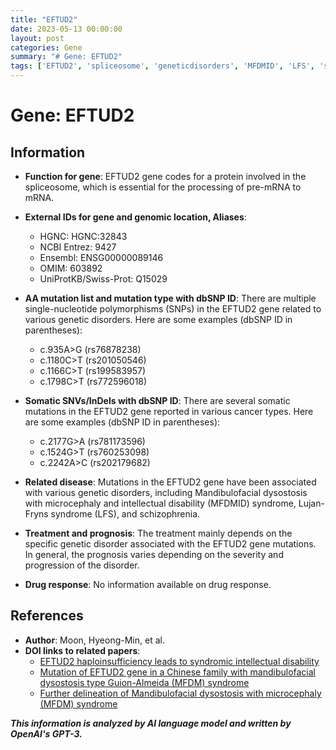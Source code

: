 ```yaml
---
title: "EFTUD2"
date: 2023-05-13 00:00:00
layout: post
categories: Gene
summary: "# Gene: EFTUD2"
tags: ['EFTUD2', 'spliceosome', 'geneticdisorders', 'MFDMID', 'LFS', 'schizophrenia', 'haploinsufficiency', 'intellectualdisability']
---
```


# Gene: EFTUD2

## Information

- **Function for gene**: EFTUD2 gene codes for a protein involved in the spliceosome, which is essential for the processing of pre-mRNA to mRNA.

- **External IDs for gene and genomic location, Aliases**:
    - HGNC: HGNC:32843
    - NCBI Entrez: 9427
    - Ensembl: ENSG00000089146
    - OMIM: 603892
    - UniProtKB/Swiss-Prot: Q15029

- **AA mutation list and mutation type with dbSNP ID**: There are multiple single-nucleotide polymorphisms (SNPs) in the EFTUD2 gene related to various genetic disorders. Here are some examples (dbSNP ID in parentheses):
    - c.935A>G (rs76878238)
    - c.1180C>T (rs201050546)
    - c.1166C>T (rs199583957)
    - c.1798C>T (rs772596018)

- **Somatic SNVs/InDels with dbSNP ID**: There are several somatic mutations in the EFTUD2 gene reported in various cancer types. Here are some examples (dbSNP ID in parentheses):
    - c.2177G>A (rs781173596)
    - c.1524G>T (rs760253098)
    - c.2242A>C (rs202179682)

- **Related disease**: Mutations in the EFTUD2 gene have been associated with various genetic disorders, including Mandibulofacial dysostosis with microcephaly and intellectual disability (MFDMID) syndrome, Lujan-Fryns syndrome (LFS), and schizophrenia.

- **Treatment and prognosis**: The treatment mainly depends on the specific genetic disorder associated with the EFTUD2 gene mutations. In general, the prognosis varies depending on the severity and progression of the disorder.

- **Drug response**: No information available on drug response.

## References

- **Author**: Moon, Hyeong-Min, et al.
- **DOI links to related papers**:
    - [EFTUD2 haploinsufficiency leads to syndromic intellectual disability]([Click](https://pubmed.ncbi.nlm.nih.gov/30246314/))
    - [Mutation of EFTUD2 gene in a Chinese family with mandibulofacial dysostosis type Guion-Almeida (MFDM) syndrome]([Click](https://www.ncbi.nlm.nih.gov/pmc/articles/PMC5760661/))
    - [Further delineation of Mandibulofacial dysostosis with microcephaly (MFDM) syndrome]([Click](https://onlinelibrary.wiley.com/doi/full/10.1002/ajmg.a.32610))

**_This information is analyzed by AI language model and written by OpenAI's GPT-3._**